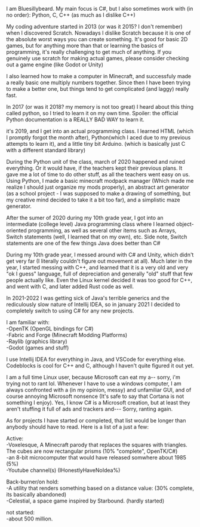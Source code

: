 I am Bluesillybeard. My main focus is C#, but I also sometimes work with (in no order): Python, C, C++ (as much as I dislike C++)



My coding adventure started in 2013 (or was it 2015? I don't remember) when I discovered Scratch. Nowadays I dislike Scratch because it is one of the absolute worst ways you can create something. It's good for basic 2D games, but for anything more than that or learning the basics of programming, it's really challenging to get much of anything. If you genuinely use scratch for making actual games, please consider checking out a game engine (like Godot or Unity)

I also learned how to make a computer in Minecraft, and successfuly made a really basic one multiply numbers together. Since then I have been trying to make a better one, but things tend to get complicated (and laggy) really fast.

In 2017 (or was it 2018? my memory is not too great) I heard about this thing called python, so I tried to learn it on my own time. Spoiler: the official Python documentation is a REALLY BAD WAY to learn it.



it's 2019, and I get into an actual programming class. I learned HTML (which I promptly forgot the month after), Python(which I aced due to my previous attempts to learn it), and a little tiny bit Arduino. (which is basically just C with a different standard library)



During the Python unit of the class, march of 2020 happened and ruined everything. Or it would have, if the teachers kept their previous plans. It gave me a lot of time to do other stuff, as all the teachers went easy on us. Using Python, I made a basic minecraft modpack manager (Which made me realize I should just organize my mods properly), an abstract art generator (as a school project - I was supposed to make a drawing of something, but my creative mind decided to take it a bit too far), and a simplistic maze generator.



After the sumer of 2020 during my 10th grade year, I got into an intermediate (college level) Java programming class where I learned object-oriented programming, as well as several other items such as Arrays, Switch statements (well, I learned that on my own), etc.
Side note, Switch statements are one of the few things Java does better than C#



During my 10th grade year, I messed around with C# and Unity, which didn't get very far (I literally couldn't figure out movement at all). Much later in the year, I started messing with C++, and learned that it is a very old and very "ok I guess" language, full of depreciation and generally "old" stuff that few people actually like. Even the Linux kernel decided it was too good for C++, and went with C, and later added Rust code as well.

In 2021-2022 I was getting sick of Java's terrible generics and the rediculously slow nature of Intellij IDEA, so in january 2021 I decided to completely switch to using C# for any new projects.



I am familiar with:<br>
-OpenTK (OpenGL bindings for C#)<br>
-Fabric and Forge (Minecraft Modding Platforms)<br>
-Raylib (graphics library)<br>
-Godot (games and stuff)<br>


I use Intellij IDEA for everything in Java, and VSCode for everything else.
Codeblocks is cool for C++ and C, although I haven't quite figured it out yet.



I am a full time Linux user, because Microsoft can eat my a-- sorry, i'm trying not to rant lol. Whenever I have to use a windows computer, I am always confronted with a (in my opinion, messy) and unfamiliar GUI, and of course annoying Microsoft nonsence (It's safe to say that Cortana is not something I enjoy). Yes, I know C# is a Microsoft creation, but at least they aren't stuffing it full of ads and trackers and--- Sorry, ranting again.



As for projects I have started or completed, that list would be longer than anybody should have to read. Here is a list of a just a few:


Active:<br>
-Voxelesque, A Minecraft parody that replaces the squares with triangles. The cubes are now rectangular prisms (10% "complete", OpenTK/C#)<br>
-an 8-bit microcomputer that would have released somwhere about 1985 (5%)<br>
-Youtube channel(s) (IHonestlyHaveNoIdea%)<br>


Back-burner/on hold:<br>
-A utility that renders something based on a distance value: (30% complete, its basically abandoned)<br>
-Celestial, a space game inspired by Starbound. (hardly started)<br>


not started:<br>
-about 500 million.<br>
